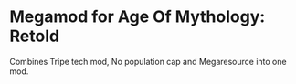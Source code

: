 # Megamod for Age Of Mythology: Retold
Combines Tripe tech mod, No population cap and Megaresource into one mod.